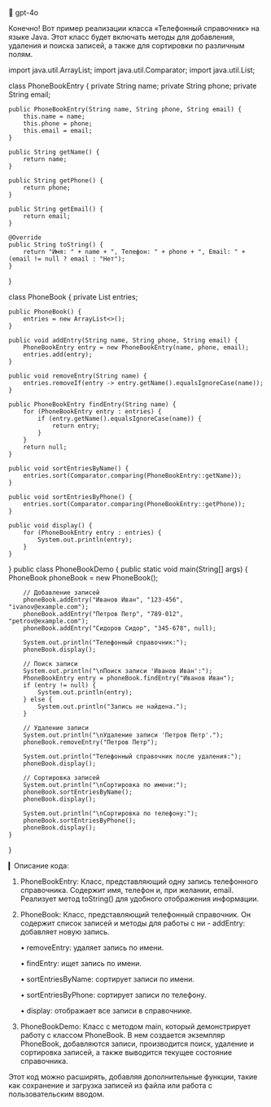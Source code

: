 🤖️ gpt-4o

Конечно! Вот пример реализации класса «Телефонный справочник» на языке Java. Этот класс будет включать методы для добавления, удаления и поиска записей, а также для сортировки по различным полям.

import java.util.ArrayList;
import java.util.Comparator;
import java.util.List;

class PhoneBookEntry {
    private String name;
    private String phone;
    private String email;

    public PhoneBookEntry(String name, String phone, String email) {
        this.name = name;
        this.phone = phone;
        this.email = email;
    }

    public String getName() {
        return name;
    }

    public String getPhone() {
        return phone;
    }

    public String getEmail() {
        return email;
    }

    @Override
    public String toString() {
        return "Имя: " + name + ", Телефон: " + phone + ", Email: " + (email != null ? email : "Нет");
    }
}

class PhoneBook {
    private List<PhoneBookEntry> entries;

    public PhoneBook() {
        entries = new ArrayList<>();
    }

    public void addEntry(String name, String phone, String email) {
        PhoneBookEntry entry = new PhoneBookEntry(name, phone, email);
        entries.add(entry);
    }

    public void removeEntry(String name) {
        entries.removeIf(entry -> entry.getName().equalsIgnoreCase(name));
    }

    public PhoneBookEntry findEntry(String name) {
        for (PhoneBookEntry entry : entries) {
            if (entry.getName().equalsIgnoreCase(name)) {
                return entry;
            }
        }
        return null;
    }

    public void sortEntriesByName() {
        entries.sort(Comparator.comparing(PhoneBookEntry::getName));
    }

    public void sortEntriesByPhone() {
        entries.sort(Comparator.comparing(PhoneBookEntry::getPhone));
    }

    public void display() {
        for (PhoneBookEntry entry : entries) {
            System.out.println(entry);
        }
    }
}
public class PhoneBookDemo {
    public static void main(String[] args) {
        PhoneBook phoneBook = new PhoneBook();

        // Добавление записей
        phoneBook.addEntry("Иванов Иван", "123-456", "ivanov@example.com");
        phoneBook.addEntry("Петров Петр", "789-012", "petrov@example.com");
        phoneBook.addEntry("Сидоров Сидор", "345-678", null);

        System.out.println("Телефонный справочник:");
        phoneBook.display();

        // Поиск записи
        System.out.println("\nПоиск записи 'Иванов Иван':");
        PhoneBookEntry entry = phoneBook.findEntry("Иванов Иван");
        if (entry != null) {
            System.out.println(entry);
        } else {
            System.out.println("Запись не найдена.");
        }

        // Удаление записи
        System.out.println("\nУдаление записи 'Петров Петр'.");
        phoneBook.removeEntry("Петров Петр");

        System.out.println("Телефонный справочник после удаления:");
        phoneBook.display();

        // Сортировка записей
        System.out.println("\nСортировка по имени:");
        phoneBook.sortEntriesByName();
        phoneBook.display();

        System.out.println("\nСортировка по телефону:");
        phoneBook.sortEntriesByPhone();
        phoneBook.display();
    }
}


▎Описание кода:

1. PhoneBookEntry: Класс, представляющий одну запись телефонного справочника. Содержит имя, телефон и, при желании, email. Реализует метод toString() для удобного отображения информации.

2. PhoneBook: Класс, представляющий телефонный справочник. Он содержит список записей и методы для работы с ни   - addEntry: добавляет новую запись.

   • removeEntry: удаляет запись по имени.

   • findEntry: ищет запись по имени.

   • sortEntriesByName: сортирует записи по имени.

   • sortEntriesByPhone: сортирует записи по телефону.

   • display: отображает все записи в справочнике.

3. PhoneBookDemo: Класс с методом main, который демонстрирует работу с классом PhoneBook. В нем создается экземпляр PhoneBook, добавляются записи, производится поиск, удаление и сортировка записей, а также выводится текущее состояние справочника.

Этот код можно расширять, добавляя дополнительные функции, такие как сохранение и загрузка записей из файла или работа с пользовательским вводом.